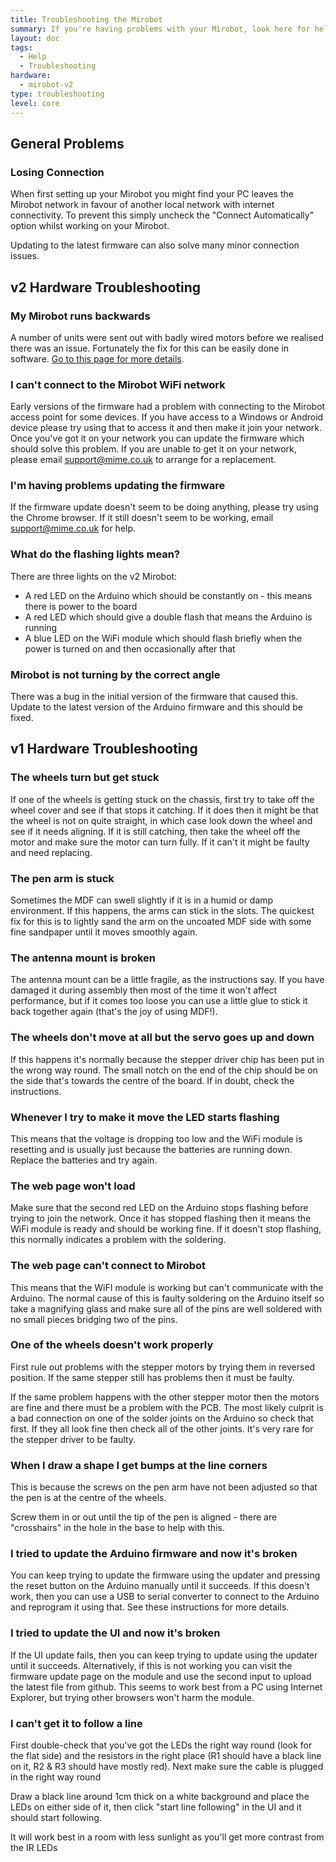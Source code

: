 ```yaml
---
title: Troubleshooting the Mirobot
summary: If you're having problems with your Mirobot, look here for help
layout: doc
tags:
  - Help
  - Troubleshooting
hardware:
  - mirobot-v2
type: troubleshooting
level: core
---
```


General Problems
---------------------------

### Losing Connection
When first setting up your Mirobot you might find your PC leaves the Mirobot network in favour of another local network with internet connectivity. To prevent this simply uncheck the "Connect Automatically" option whilst working on your Mirobot.

Updating to the latest firmware can also solve many minor connection issues.

v2 Hardware Troubleshooting
---------------------------

### My Mirobot runs backwards
A number of units were sent out with badly wired motors before we realised there was an issue. Fortunately the fix for this can be easily done in software. [Go to this page for more details](../flipping-motors/).

### I can't connect to the Mirobot WiFi network
Early versions of the firmware had a problem with connecting to the Mirobot access point for some devices. If you have access to a Windows or Android device please try using that to access it and then make it join your network. Once you've got it on your network you can update the firmware which should solve this problem. If you are unable to get it on your network, please email [support@mime.co.uk](mailto:support@mime.co.uk) to arrange for a replacement.

### I'm having problems updating the firmware
If the firmware update doesn't seem to be doing anything, please try using the Chrome browser. If it still doesn't seem to be working, email [support@mime.co.uk](mailto:support@mime.co.uk) for help.

### What do the flashing lights mean?
There are three lights on the v2 Mirobot:

 - A red LED on the Arduino which should be constantly on - this means there is power to the board
 - A red LED which should give a double flash that means the Arduino is running
 - A blue LED on the WiFi module which should flash briefly when the power is turned on and then occasionally after that

### Mirobot is not turning by the correct angle
There was a bug in the initial version of the firmware that caused this. Update to the latest version of the Arduino firmware and this should be fixed.

v1 Hardware Troubleshooting
---------------------------

### The wheels turn but get stuck
If one of the wheels is getting stuck on the chassis, first try to take off the wheel cover and see if that stops it catching. If it does then it might be that the wheel is not on quite straight, in which case look down the wheel and see if it needs aligning. If it is still catching, then take the wheel off the motor and make sure the motor can turn fully. If it can't it might be faulty and need replacing.

### The pen arm is stuck
Sometimes the MDF can swell slightly if it is in a humid or damp environment. If this happens, the arms can stick in the slots. The quickest fix for this is to lightly sand the arm on the uncoated MDF side with some fine sandpaper until it moves smoothly again.

### The antenna mount is broken
The antenna mount can be a little fragile, as the instructions say. If you have damaged it during assembly then most of the time it won't affect performance, but if it comes too loose you can use a little glue to stick it back together again (that's the joy of using MDF!).

### The wheels don't move at all but the servo goes up and down
If this happens it's normally because the stepper driver chip has been put in the wrong way round. The small notch on the end of the chip should be on the side that's towards the centre of the board. If in doubt, check the instructions.

### Whenever I try to make it move the LED starts flashing
This means that the voltage is dropping too low and the WiFi module is resetting and is usually just because the batteries are running down. Replace the batteries and try again.

### The web page won't load
Make sure that the second red LED on the Arduino stops flashing before trying to join the network. Once it has stopped flashing then it means the WiFi module is ready and should be working fine. If it doesn't stop flashing, this normally indicates a problem with the soldering.

### The web page can't connect to Mirobot
This means that the WiFI module is working but can't communicate with the Arduino. The normal cause of this is faulty soldering on the Arduino itself so take a magnifying glass and make sure all of the pins are well soldered with no small pieces bridging two of the pins.

### One of the wheels doesn't work properly
First rule out problems with the stepper motors by trying them in reversed position. If the same stepper still has problems then it must be faulty.

If the same problem happens with the other stepper motor then the motors are fine and there must be a problem with the PCB. The most likely culprit is a bad connection on one of the solder joints on the Arduino so check that first. If they all look fine then check all of the other joints. It's very rare for the stepper driver to be faulty.

### When I draw a shape I get bumps at the line corners
This is because the screws on the pen arm have not been adjusted so that the pen is at the centre of the wheels.

Screw them in or out until the tip of the pen is aligned - there are "crosshairs" in the hole in the base to help with this.

### I tried to update the Arduino firmware and now it's broken
You can keep trying to update the firmware using the updater and pressing the reset button on the Arduino manually until it succeeds. If this doesn't work, then you can use a USB to serial converter to connect to the Arduino and reprogram it using that. See these instructions for more details.

### I tried to update the UI and now it's broken
If the UI update fails, then you can keep trying to update using the updater until it succeeds. Alternatively, if this is not working you can visit the firmware update page on the module and use the second input to upload the latest file from github. This seems to work best from a PC using Internet Explorer, but trying other browsers won't harm the module.

### I can't get it to follow a line
First double-check that you've got the LEDs the right way round (look for the flat side) and the resistors in the right place (R1 should have a black line on it, R2 & R3 should have mostly red). Next make sure the cable is plugged in the right way round

Draw a black line around 1cm thick on a white background and place the LEDs on either side of it, then click "start line following" in the UI and it should start following.

It will work best in a room with less sunlight as you'll get more contrast from the IR LEDs
